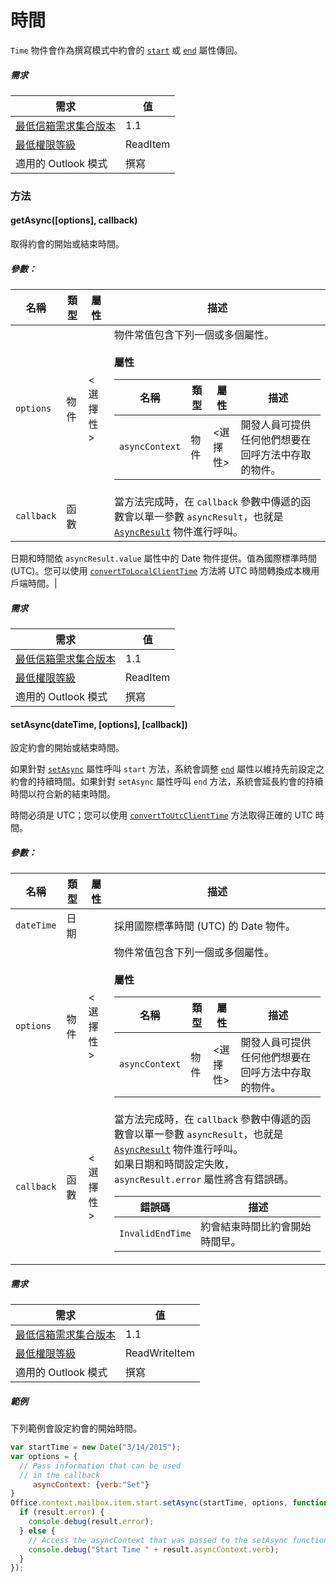 

# <a name="time"></a>時間

`Time` 物件會作為撰寫模式中約會的 [`start`](Office.context.mailbox.item.md#start-datetime) 或 [`end`](Office.context.mailbox.item.md#end-datetime) 屬性傳回。

##### <a name="requirements"></a>需求

|需求| 值|
|---|---|
|[最低信箱需求集合版本](./tutorial-api-requirement-sets.md)| 1.1|
|[最低權限等級](../../../docs/outlook/understanding-outlook-add-in-permissions.md)| ReadItem|
|適用的 Outlook 模式| 撰寫|

### <a name="methods"></a>方法

####  <a name="getasyncoptions-callback"></a>getAsync([options], callback)

取得約會的開始或結束時間。

##### <a name="parameters"></a>參數：

|名稱| 類型	| 屬性| 描述|
|---|---|---|---|
|`options`| 物件| &lt;選擇性&gt;|物件常值包含下列一個或多個屬性。<br/><br/>**屬性**<br/><table class="nested-table"><thead><tr><th>名稱</th><th>類型	</th><th>屬性</th><th>描述</th></tr></thead><tbody><tr><td><code>asyncContext</code></td><td>物件</td><td>&lt;選擇性&gt;</td><td>開發人員可提供任何他們想要在回呼方法中存取的物件。</td></tr></tbody></table>|
|`callback`| 函數||當方法完成時，在 `callback` 參數中傳遞的函數會以單一參數 `asyncResult`，也就是 [`AsyncResult`](simple-types.md#asyncresult) 物件進行呼叫。

日期和時間依 `asyncResult.value` 屬性中的 Date 物件提供。值為國際標準時間 (UTC)。您可以使用 [`convertToLocalClientTime`](Office.context.mailbox.md#converttolocalclienttimetimevalue--localclienttime) 方法將 UTC 時間轉換成本機用戶端時間。|

##### <a name="requirements"></a>需求

|需求| 值|
|---|---|
|[最低信箱需求集合版本](./tutorial-api-requirement-sets.md)| 1.1|
|[最低權限等級](../../../docs/outlook/understanding-outlook-add-in-permissions.md)| ReadItem|
|適用的 Outlook 模式| 撰寫|
####  <a name="setasyncdatetime-options-callback"></a>setAsync(dateTime, [options], [callback])

設定約會的開始或結束時間。

如果針對 [`setAsync`](Office.context.mailbox.item.md#start-datetime) 屬性呼叫 `start` 方法，系統會調整 [`end`](Office.context.mailbox.item.md#end-datetime) 屬性以維持先前設定之約會的持續時間。如果針對 `setAsync` 屬性呼叫 `end` 方法，系統會延長約會的持續時間以符合新的結束時間。

時間必須是 UTC；您可以使用 [`convertToUtcClientTime`](Office.context.mailbox.md#converttoutcclienttimeinput--date) 方法取得正確的 UTC 時間。

##### <a name="parameters"></a>參數：

|名稱| 類型	| 屬性| 描述|
|---|---|---|---|
|`dateTime`| 日期||採用國際標準時間 (UTC) 的 Date 物件。|
|`options`| 物件| &lt;選擇性&gt;|物件常值包含下列一個或多個屬性。<br/><br/>**屬性**<br/><table class="nested-table"><thead><tr><th>名稱</th><th>類型	</th><th>屬性</th><th>描述</th></tr></thead><tbody><tr><td><code>asyncContext</code></td><td>物件</td><td>&lt;選擇性&gt;</td><td>開發人員可提供任何他們想要在回呼方法中存取的物件。</td></tr></tbody></table>|
|`callback`| 函數| &lt;選擇性&gt;|當方法完成時，在 `callback` 參數中傳遞的函數會以單一參數 `asyncResult`，也就是 [`AsyncResult`](simple-types.md#asyncresult) 物件進行呼叫。 <br/>如果日期和時間設定失敗，`asyncResult.error` 屬性將含有錯誤碼。<br/><table class="nested-table"><thead><tr><th>錯誤碼</th><th>描述</th></tr></thead><tbody><tr><td><code>InvalidEndTime</code></td><td>約會結束時間比約會開始時間早。</td></tr></tbody></table>|

##### <a name="requirements"></a>需求

|需求| 值|
|---|---|
|[最低信箱需求集合版本](./tutorial-api-requirement-sets.md)| 1.1|
|[最低權限等級](../../../docs/outlook/understanding-outlook-add-in-permissions.md)| ReadWriteItem|
|適用的 Outlook 模式| 撰寫|

##### <a name="example"></a>範例

下列範例會設定約會的開始時間。

```js
var startTime = new Date("3/14/2015");
var options = {
  // Pass information that can be used
  // in the callback
     asyncContext: {verb:"Set"}
}
Office.context.mailbox.item.start.setAsync(startTime, options, function(result) {
  if (result.error) {
    console.debug(result.error);
  } else {
    // Access the asyncContext that was passed to the setAsync function
    console.debug("Start Time " + result.asyncContext.verb);
  }
});
```

